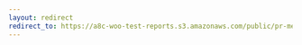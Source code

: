 ```yaml
---
layout: redirect
redirect_to: https://a8c-woo-test-reports.s3.amazonaws.com/public/pr-merge/39049/api/index.html
---
```

